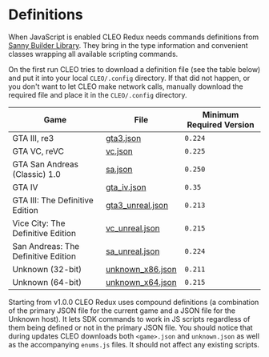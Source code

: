 # Definitions

When JavaScript is enabled CLEO Redux needs commands definitions from [Sanny Builder Library](https://library.sannybuilder.com). They bring in the type information and convenient classes wrapping all available scripting commands.

On the first run CLEO tries to download a definition file (see the table below) and put it into your local `CLEO/.config` directory. If that did not happen, or you don't want to let CLEO make network calls, manually download the required file and place it in the `CLEO/.config` directory.

| Game                                | File                                                                                                 | Minimum Required Version |
| ----------------------------------- | ---------------------------------------------------------------------------------------------------- | ------------------------ |
| GTA III, re3                        | [gta3.json](https://github.com/sannybuilder/library/blob/master/gta3/gta3.json)                      | `0.224`                  |
| GTA VC, reVC                        | [vc.json](https://github.com/sannybuilder/library/blob/master/vc/vc.json)                            | `0.225`                  |
| GTA San Andreas (Classic) 1.0       | [sa.json](https://github.com/sannybuilder/library/blob/master/sa/sa.json)                            | `0.250`                  |
| GTA IV                              | [gta_iv.json](https://github.com/sannybuilder/library/blob/master/gta_iv/gta_iv.json)                | `0.35`                   |
| GTA III: The Definitive Edition     | [gta3_unreal.json](https://github.com/sannybuilder/library/blob/master/gta3_unreal/gta3_unreal.json) | `0.213`                  |
| Vice City: The Definitive Edition   | [vc_unreal.json](https://github.com/sannybuilder/library/blob/master/vc_unreal/vc_unreal.json)       | `0.215`                  |
| San Andreas: The Definitive Edition | [sa_unreal.json](https://github.com/sannybuilder/library/blob/master/sa_unreal/sa_unreal.json)       | `0.224`                  |
| Unknown (32-bit)                    | [unknown_x86.json](https://github.com/sannybuilder/library/blob/master/unknown_x86/unknown_x86.json) | `0.211`                  |
| Unknown (64-bit)                    | [unknown_x64.json](https://github.com/sannybuilder/library/blob/master/unknown_x64/unknown_x64.json) | `0.215`                  |

Starting from v1.0.0 CLEO Redux uses compound definitions (a combination of the primary JSON file for the current game and a JSON file for the Unknown host). It lets SDK commands to work in JS scripts regardless of them being defined or not in the primary JSON file. You should notice that during updates CLEO downloads both `<game>.json` and `unknown.json` as well as the accompanying `enums.js` files. It should not affect any existing scripts.

